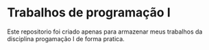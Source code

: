 <h1>Trabalhos de programação I</h1>

<p>Este repositorio foi criado apenas para armazenar meus trabalhos da disciplina progamação I de forma pratica.</p>
